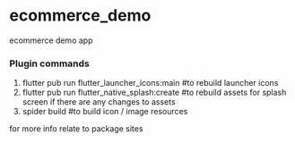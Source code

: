 # ecommerce_demo

ecommerce demo app

### Plugin commands
1. flutter pub run flutter_launcher_icons:main  #to rebuild launcher icons
2. flutter pub run flutter_native_splash:create #to rebuild assets for splash screen if there are any changes to assets
3. spider build #to build icon / image resources

for more info relate to package sites
